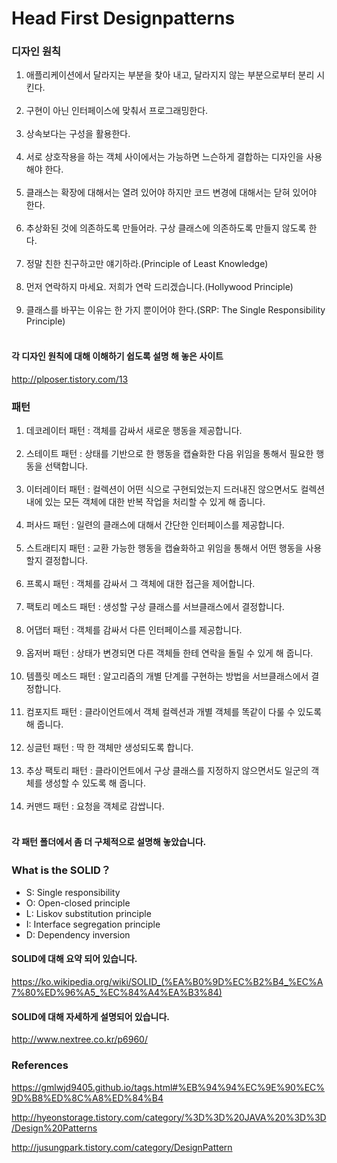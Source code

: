 # Head First Designpatterns
### 디자인 원칙
<ol>
  <li>애플리케이션에서 달라지는 부분을 찾아 내고, 달라지지 않는 부분으로부터 분리 시킨다.</li></br>
  <li>구현이 아닌 인터페이스에 맞춰서 프로그래밍한다.</li></br>
  <li>상속보다는 구성을 활용한다.</li></br>
  <li>서로 상호작용을 하는 객체 사이에서는 가능하면 느슨하게 결합하는 디자인을 사용해야 한다.</li></br>
  <li>클래스는 확장에 대해서는 열려 있어야 하지만 코드 변경에 대해서는 닫혀 있어야 한다.</li></br>
  <li>추상화된 것에 의존하도록 만들어라. 구상 클래스에 의존하도록 만들지 않도록 한다.</li></br>
  <li>정말 친한 친구하고만 얘기하라.(Principle of Least Knowledge)</li></br>
  <li>먼저 연락하지 마세요. 저희가 연락 드리겠습니다.(Hollywood Principle)</li></br>
  <li>클래스를 바꾸는 이유는 한 가지 뿐이어야 한다.(SRP: The Single Responsibility Principle)</li></br>
 </ol>
 
#### 각 디자인 원칙에 대해 이해하기 쉽도록 설명 해 놓은 사이트
http://plposer.tistory.com/13
 
 ### 패턴
 <ol>
  <li>데코레이터 패턴 : 객체를 감싸서 새로운 행동을 제공합니다.</li></br>
  <li>스테이트 패턴 : 상태를 기반으로 한 행동을 캡슐화한 다음 위임을 통해서 필요한 행동을 선택합니다.</li></br>
  <li>이터레이터 패턴 : 컬렉션이 어떤 식으로 구현되었는지 드러내진 않으면서도 컬렉션 내에 있는 모든 객체에 대한 반복 작업을 처리할 수 있게 해 줍니다.</li></br>
  <li>퍼사드 패턴 : 일련의 클래스에 대해서 간단한 인터페이스를 제공합니다.</li></br>
  <li>스트래티지 패턴 : 교환 가능한 행동을 캡슐화하고 위임을 통해서 어떤 행동을 사용할지 결정합니다.</li></br>
  <li>프록시 패턴 : 객체를 감싸서 그 객체에 대한 접근을 제어합니다.</li></br>
  <li>팩토리 메소드 패턴 : 생성할 구상 클래스를 서브클래스에서 결정합니다.</li></br>
  <li>어댑터 패턴 : 객체를 감싸서 다른 인터페이스를 제공합니다.</li></br>
  <li>옵저버 패턴 : 상태가 변경되면 다른 객체들 한테 연락을 돌릴 수 있게 해 줍니다.</li></br>
  <li>템플릿 메소드 패턴 : 알고리즘의 개별 단계를 구현하는 방법을 서브클래스에서 결정합니다.</li></br>
  <li>컴포지트 패턴 : 클라이언트에서 객체 컬렉션과 개별 객체를 똑같이 다룰 수 있도록 해 줍니다.</li></br>
  <li>싱글턴 패턴 : 딱 한 객체만 생성되도록 합니다.</li></br>
  <li>추상 팩토리 패턴 : 클라이언트에서 구상 클래스를 지정하지 않으면서도 일군의 객체를 생성할 수 있도록 해 줍니다.</li></br>
  <li>커맨드 패턴 : 요청을 객체로 감쌉니다.</li></br>
 </ol>
 
#### 각 패턴 폴더에서 좀 더 구체적으로 설명해 놓았습니다.
 
### What is the SOLID？
- S: Single responsibility
- O: Open-closed principle
- L: Liskov substitution principle
- I: Interface segregation principle
- D: Dependency inversion

#### SOLID에 대해 요약 되어 있습니다.
https://ko.wikipedia.org/wiki/SOLID_(%EA%B0%9D%EC%B2%B4_%EC%A7%80%ED%96%A5_%EC%84%A4%EA%B3%84)

#### SOLID에 대해 자세하게 설명되어 있습니다.
http://www.nextree.co.kr/p6960/


### References
https://gmlwjd9405.github.io/tags.html#%EB%94%94%EC%9E%90%EC%9D%B8%ED%8C%A8%ED%84%B4

http://hyeonstorage.tistory.com/category/%3D%3D%20JAVA%20%3D%3D/Design%20Patterns

http://jusungpark.tistory.com/category/DesignPattern
